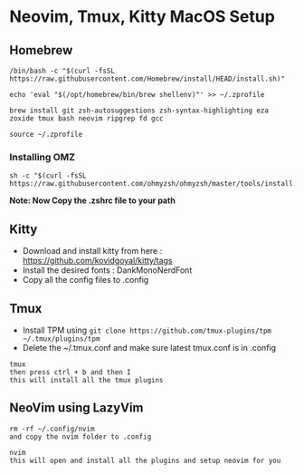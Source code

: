 # Neovim, Tmux, Kitty MacOS Setup

## Homebrew

```
/bin/bash -c "$(curl -fsSL https://raw.githubusercontent.com/Homebrew/install/HEAD/install.sh)"

echo 'eval "$(/opt/homebrew/bin/brew shellenv)"' >> ~/.zprofile

brew install git zsh-autosuggestions zsh-syntax-highlighting eza zoxide tmux bash neovim ripgrep fd gcc

source ~/.zprofile
```

### Installing OMZ

```
sh -c "$(curl -fsSL https://raw.githubusercontent.com/ohmyzsh/ohmyzsh/master/tools/install.sh)"
```


**Note: Now Copy the .zshrc file to your path**

## Kitty

- Download and install kitty from here : https://github.com/kovidgoyal/kitty/tags
- Install the desired fonts :   DankMonoNerdFont
- Copy all the config files to .config

## Tmux

- Install TPM using ```git clone https://github.com/tmux-plugins/tpm ~/.tmux/plugins/tpm```
- Delete the ~/.tmux.conf and make sure latest tmux.conf is in .config

```
tmux
then press ctrl + b and then I
this will install all the tmux plugins
```


## NeoVim using LazyVim

```
rm -rf ~/.config/nvim
and copy the nvim folder to .config

nvim
this will open and install all the plugins and setup neovim for you
```

